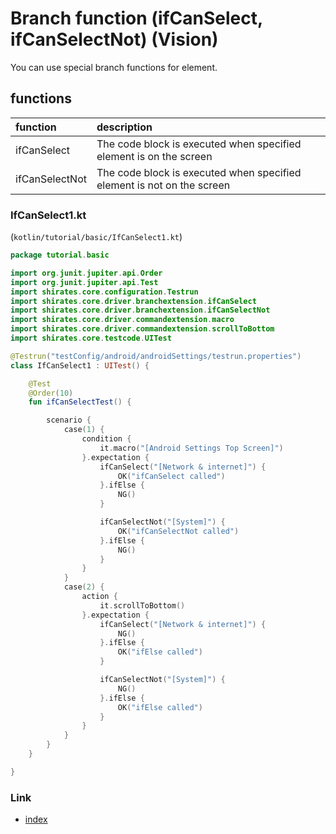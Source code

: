 # Branch function (ifCanSelect, ifCanSelectNot) (Vision)

You can use special branch functions for element.

## functions

| function       | description                                                            |
|:---------------|:-----------------------------------------------------------------------|
| ifCanSelect    | The code block is executed when specified element is on the screen     |
| ifCanSelectNot | The code block is executed when specified element is not on the screen |

### IfCanSelect1.kt

(`kotlin/tutorial/basic/IfCanSelect1.kt`)

```kotlin
package tutorial.basic

import org.junit.jupiter.api.Order
import org.junit.jupiter.api.Test
import shirates.core.configuration.Testrun
import shirates.core.driver.branchextension.ifCanSelect
import shirates.core.driver.branchextension.ifCanSelectNot
import shirates.core.driver.commandextension.macro
import shirates.core.driver.commandextension.scrollToBottom
import shirates.core.testcode.UITest

@Testrun("testConfig/android/androidSettings/testrun.properties")
class IfCanSelect1 : UITest() {

    @Test
    @Order(10)
    fun ifCanSelectTest() {

        scenario {
            case(1) {
                condition {
                    it.macro("[Android Settings Top Screen]")
                }.expectation {
                    ifCanSelect("[Network & internet]") {
                        OK("ifCanSelect called")
                    }.ifElse {
                        NG()
                    }

                    ifCanSelectNot("[System]") {
                        OK("ifCanSelectNot called")
                    }.ifElse {
                        NG()
                    }
                }
            }
            case(2) {
                action {
                    it.scrollToBottom()
                }.expectation {
                    ifCanSelect("[Network & internet]") {
                        NG()
                    }.ifElse {
                        OK("ifElse called")
                    }

                    ifCanSelectNot("[System]") {
                        NG()
                    }.ifElse {
                        OK("ifElse called")
                    }
                }
            }
        }
    }

}
```

### Link

- [index](../../../../index.md)

